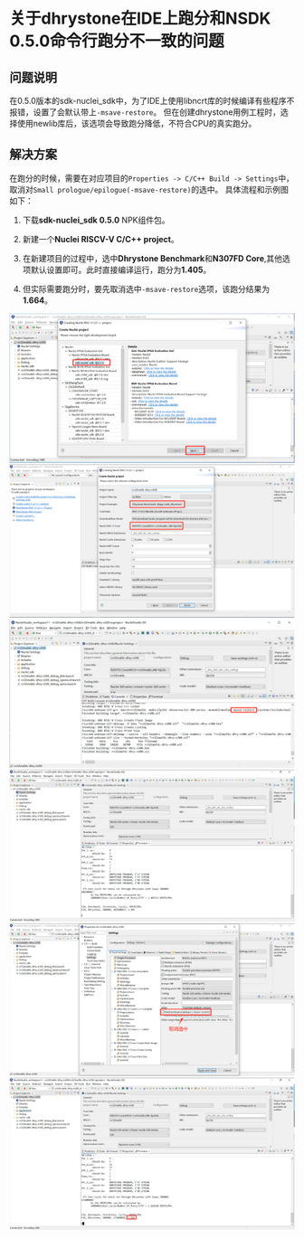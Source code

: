 # 关于dhrystone在IDE上跑分和NSDK 0.5.0命令行跑分不一致的问题

## 问题说明

在0.5.0版本的sdk-nuclei_sdk中，为了IDE上使用libncrt库的时候编译有些程序不报错，设置了会默认带上`-msave-restore`。
但在创建dhrystone用例工程时，选择使用newlib库后，该选项会导致跑分降低，不符合CPU的真实跑分。

## 解决方案

在跑分的时候，需要在对应项目的`Properties -> C/C++ Build -> Settings`中，取消对`Small prologue/epilogue(-msave-restore)`的选中。
具体流程和示例图如下：

1. 下载**sdk-nuclei_sdk 0.5.0** NPK组件包。

2. 新建一个**Nuclei RISCV-V C/C++ project**。

3. 在新建项目的过程中，选中**Dhrystone Benchmark**和**N307FD Core**,其他选项默认设置即可。此时直接编译运行，跑分为**1.405**。

4. 但实际需要跑分时，要先取消选中`-msave-restore`选项，该跑分结果为**1.664**。

![](asserts/images/12-1.png)
![](asserts/images/12-2.png)
![](asserts/images/12-3.png)
![](asserts/images/12-4.png)
![](asserts/images/12-5.png)
![](asserts/images/12-6.png)
